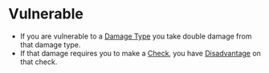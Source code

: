 # Vulnerable

* If you are vulnerable to a [Damage Type](../Damage%20Types/!Damage%20Types.md) you take double damage from that damage type.
* If that damage requires you to make a [Check](../Game%20Procedures/Check.md), you have [Disadvantage](../Game%20Procedures/Dice%20Rolls/Disadvantage.md) on that check.
